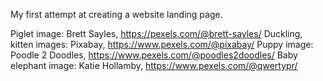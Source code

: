 My first attempt at creating a website landing page.

Piglet image: Brett Sayles, https://pexels.com/@brett-sayles/
Duckling, kitten images: Pixabay, https://www.pexels.com/@pixabay/
Puppy image: Poodle 2 Doodles, https://www.pexels.com/@poodles2doodles/
Baby elephant image: Katie Hollamby, https://www.pexels.com/@qwertypr/